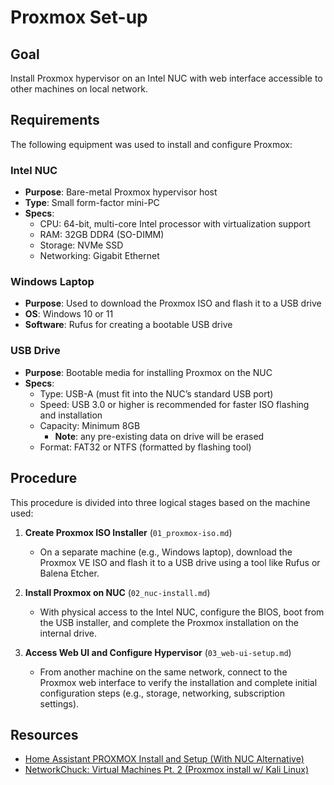 # Proxmox Set-up

## Goal
Install Proxmox hypervisor on an Intel NUC with web interface accessible to other machines on local network.

## Requirements

The following equipment was used to install and configure Proxmox:

### Intel NUC

- **Purpose**: Bare-metal Proxmox hypervisor host
- **Type**: Small form-factor mini-PC
- **Specs**:
    - CPU: 64-bit, multi-core Intel processor with virtualization support
    - RAM: 32GB DDR4 (SO-DIMM)
    - Storage: NVMe SSD
    - Networking: Gigabit Ethernet

### Windows Laptop
- **Purpose**: Used to download the Proxmox ISO and flash it to a USB drive
- **OS**: Windows 10 or 11
- **Software**: Rufus for creating a bootable USB drive

### USB Drive
- **Purpose**: Bootable media for installing Proxmox on the NUC
- **Specs**:
    - Type: USB-A (must fit into the NUC’s standard USB port)
    - Speed: USB 3.0 or higher is recommended for faster ISO flashing and installation
    - Capacity: Minimum 8GB
        - **Note**: any pre-existing data on drive will be erased
    - Format: FAT32 or NTFS (formatted by flashing tool)

## Procedure

This procedure is divided into three logical stages based on the machine used:

1. **Create Proxmox ISO Installer** (`01_proxmox-iso.md`)
   - On a separate machine (e.g., Windows laptop), download the Proxmox VE ISO and flash it to a USB drive using a tool like Rufus or Balena Etcher.

2. **Install Proxmox on NUC** (`02_nuc-install.md`)
   - With physical access to the Intel NUC, configure the BIOS, boot from the USB installer, and complete the Proxmox installation on the internal drive.

3. **Access Web UI and Configure Hypervisor** (`03_web-ui-setup.md`)
   - From another machine on the same network, connect to the Proxmox web interface to verify the installation and complete initial configuration steps (e.g., storage, networking, subscription settings).

## Resources

- [Home Assistant PROXMOX Install and Setup (With NUC Alternative)](https://youtu.be/PrKQkI53xys?si=JC_IZlWFhL1uaeTq)
- [NetworkChuck: Virtual Machines Pt. 2 (Proxmox install w/ Kali Linux)](https://youtu.be/_u8qTN3cCnQ?si=UvFvcBShyHxs4Y3O)
